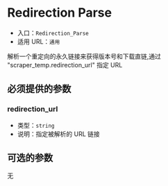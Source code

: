 # Redirection Parse

* 入口：`Redirection_Parse`
* 适用 URL：`通用`

解析一个重定向的永久链接来获得版本号和下载直链,通过 "scraper_temp.redirection_url" 指定 URL

## 必须提供的参数

### redirection_url

* 类型：`string`
* 说明：指定被解析的 URL 链接

## 可选的参数

无